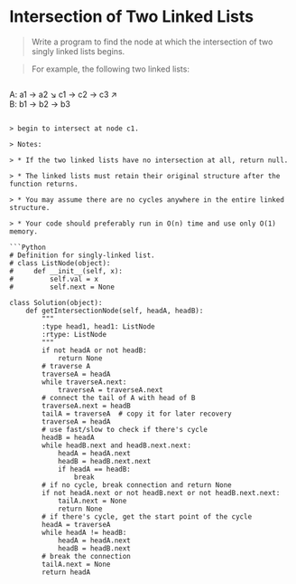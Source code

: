 # Intersection of Two Linked Lists

> Write a program to find the node at which the intersection of two singly linked lists begins.

> For example, the following two linked lists:

> ```
A:          a1 → a2
                   ↘
                     c1 → c2 → c3
                   ↗            
B:     b1 → b2 → b3
```

> begin to intersect at node c1.

> Notes:

> * If the two linked lists have no intersection at all, return null.

> * The linked lists must retain their original structure after the function returns.

> * You may assume there are no cycles anywhere in the entire linked structure.

> * Your code should preferably run in O(n) time and use only O(1) memory.

```Python
# Definition for singly-linked list.
# class ListNode(object):
#     def __init__(self, x):
#         self.val = x
#         self.next = None

class Solution(object):
    def getIntersectionNode(self, headA, headB):
        """
        :type head1, head1: ListNode
        :rtype: ListNode
        """
        if not headA or not headB:
            return None
        # traverse A
        traverseA = headA
        while traverseA.next:
            traverseA = traverseA.next
        # connect the tail of A with head of B
        traverseA.next = headB
        tailA = traverseA  # copy it for later recovery
        traverseA = headA
        # use fast/slow to check if there's cycle
        headB = headA
        while headB.next and headB.next.next:
            headA = headA.next
            headB = headB.next.next
            if headA == headB:
                break
        # if no cycle, break connection and return None
        if not headA.next or not headB.next or not headB.next.next:
            tailA.next = None
            return None
        # if there's cycle, get the start point of the cycle
        headA = traverseA
        while headA != headB:
            headA = headA.next
            headB = headB.next
        # break the connection
        tailA.next = None
        return headA
```
